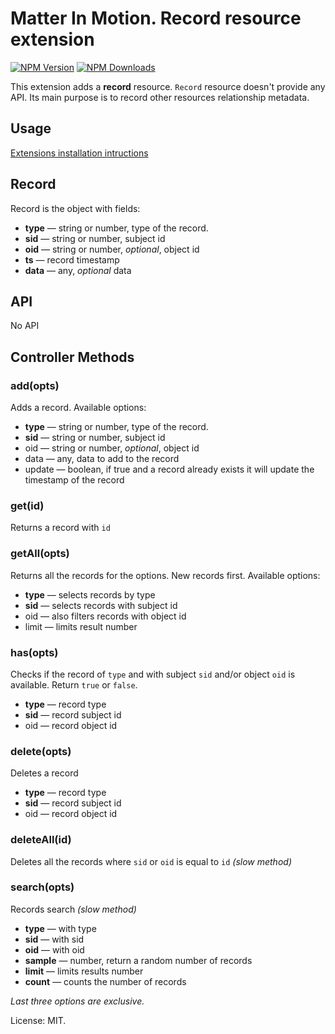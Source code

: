 # Matter In Motion. Record resource extension

[![NPM Version](https://img.shields.io/npm/v/mm-record.svg?style=flat-square)](https://www.npmjs.com/package/mm-record)
[![NPM Downloads](https://img.shields.io/npm/dt/mm-record.svg?style=flat-square)](https://www.npmjs.com/package/mm-record)

This extension adds a __record__ resource. `Record` resource doesn't provide any API. Its main purpose is to record other resources relationship metadata.

## Usage

[Extensions installation intructions](https://github.com/matter-in-motion/mm/blob/master/docs/extensions.md)

## Record

Record is the object with fields:

* __type__ — string or number, type of the record.
* __sid__ — string or number, subject id
* __oid__ — string or number, _optional_, object id
* __ts__ — record timestamp
* __data__ — any, _optional_ data

## API

No API

## Controller Methods

### add(opts)

Adds a record. Available options:

* __type__ — string or number, type of the record.
* __sid__ — string or number, subject id
* oid — string or number, _optional_, object id
* data — any, data to add to the record
* update — boolean, if true and a record already exists it will update the timestamp of the record

### get(id)

Returns a record with `id`

### getAll(opts)

Returns all the records for the options. New records first. Available options:

* __type__ — selects records by type
* __sid__ — selects records with subject id
* oid — also filters records with object id
* limit — limits result number

### has(opts)

Checks if the record of `type` and with subject `sid` and/or object `oid` is available. Return `true` or `false`.

* __type__ — record type
* __sid__ — record subject id
* oid — record object id

### delete(opts)

Deletes a record

* __type__ — record type
* __sid__ — record subject id
* oid — record object id

### deleteAll(id)

Deletes all the records where `sid` or `oid` is equal to `id` _(slow method)_

### search(opts)

Records search _(slow method)_

* __type__ — with type
* __sid__ — with sid
* __oid__ — with oid
* __sample__ — number, return a random number of records
* __limit__ — limits results number
* __count__ — counts the number of records

_Last three options are exclusive._


License: MIT.
